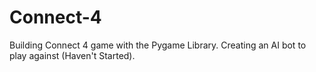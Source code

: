 # Connect-4
Building Connect 4 game with the Pygame Library.
Creating an AI bot to play against (Haven't Started).

